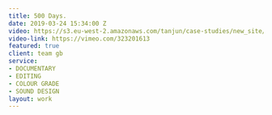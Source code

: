 ```yaml
---
title: 500 Days.
date: 2019-03-24 15:34:00 Z
video: https://s3.eu-west-2.amazonaws.com/tanjun/case-studies/new_site/500-days/reel
video-link: https://vimeo.com/323201613
featured: true
client: team gb
service:
- DOCUMENTARY
- EDITING
- COLOUR GRADE
- SOUND DESIGN
layout: work
---
```


